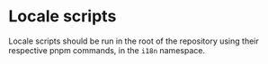 # Locale scripts

Locale scripts should be run in the root of the repository using their respective pnpm commands, in the `i18n` namespace.
